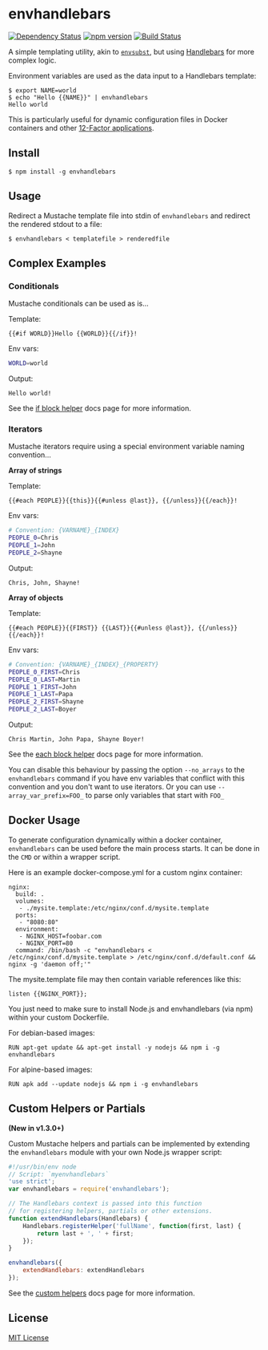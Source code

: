 envhandlebars
=============

[![Dependency Status](https://david-dm.org/cgmartin/envhandlebars.svg)](https://david-dm.org/cgmartin/envhandlebars)
[![npm version](https://badge.fury.io/js/envhandlebars.svg)](http://badge.fury.io/js/envhandlebars)
[![Build Status](https://travis-ci.org/cgmartin/envhandlebars.svg?branch=master)](https://travis-ci.org/cgmartin/envhandlebars)

A simple templating utility, akin to [`envsubst`](http://linuxcommand.org/man_pages/envsubst1.html), but using [Handlebars](http://handlebarsjs.com/) for more complex logic.

Environment variables are used as the data input to a Handlebars template:
```
$ export NAME=world
$ echo "Hello {{NAME}}" | envhandlebars
Hello world
```

This is particularly useful for dynamic configuration files in Docker containers and other [12-Factor applications](http://12factor.net/).

## Install

```
$ npm install -g envhandlebars
```

## Usage

Redirect a Mustache template file into stdin of `envhandlebars` and redirect the rendered stdout to a file:
```
$ envhandlebars < templatefile > renderedfile
```

## Complex Examples

### Conditionals

Mustache conditionals can be used as is...

Template:
```
{{#if WORLD}}Hello {{WORLD}}{{/if}}!
```

Env vars:
```bash
WORLD=world
```

Output:
```
Hello world!
```

See the [if block helper](http://handlebarsjs.com/builtin_helpers.html#conditionals) docs page for more information.


### Iterators

Mustache iterators require using a special environment variable naming convention...

**Array of strings**

Template:
```
{{#each PEOPLE}}{{this}}{{#unless @last}}, {{/unless}}{{/each}}!
```

Env vars:
```bash
# Convention: {VARNAME}_{INDEX}
PEOPLE_0=Chris
PEOPLE_1=John
PEOPLE_2=Shayne
```

Output:
```
Chris, John, Shayne!
```

**Array of objects**

Template:
```
{{#each PEOPLE}}{{FIRST}} {{LAST}}{{#unless @last}}, {{/unless}}{{/each}}!
```

Env vars:
```bash
# Convention: {VARNAME}_{INDEX}_{PROPERTY}
PEOPLE_0_FIRST=Chris
PEOPLE_0_LAST=Martin
PEOPLE_1_FIRST=John
PEOPLE_1_LAST=Papa
PEOPLE_2_FIRST=Shayne
PEOPLE_2_LAST=Boyer
```

Output:
```
Chris Martin, John Papa, Shayne Boyer!
```

See the [each block helper](http://handlebarsjs.com/builtin_helpers.html#iteration) docs page for more information.

You can disable this behaviour by passing the option `--no_arrays` to the `envhandlebars` command if you have env variables that conflict with this convention and you don't want to use iterators.
Or you can use `--array_var_prefix=FOO_` to parse only variables that start with `FOO_`

## Docker Usage

To generate configuration dynamically within a docker container, `envhandlebars` can be used before the main process starts. It can be done in the `CMD` or within a wrapper script.

Here is an example docker-compose.yml for a custom nginx container:
```
nginx:
  build: .
  volumes:
   - ./mysite.template:/etc/nginx/conf.d/mysite.template
  ports:
   - "8080:80"
  environment:
   - NGINX_HOST=foobar.com
   - NGINX_PORT=80
  command: /bin/bash -c "envhandlebars < /etc/nginx/conf.d/mysite.template > /etc/nginx/conf.d/default.conf && nginx -g 'daemon off;'"
```

The mysite.template file may then contain variable references like this:
```
listen {{NGINX_PORT}};
```

You just need to make sure to install Node.js and envhandlebars (via npm) within your custom Dockerfile.

For debian-based images:
```
RUN apt-get update && apt-get install -y nodejs && npm i -g envhandlebars
```

For alpine-based images:
```
RUN apk add --update nodejs && npm i -g envhandlebars
```

## Custom Helpers or Partials

**(New in v1.3.0+)**

Custom Mustache helpers and partials can be implemented by extending the `envhandlebars` module with your own Node.js wrapper script:

```javascript
#!/usr/bin/env node
// Script: `myenvhandlebars`
'use strict';
var envhandlebars = require('envhandlebars');

// The Handlebars context is passed into this function
// for registering helpers, partials or other extensions.
function extendHandlebars(Handlebars) {
    Handlebars.registerHelper('fullName', function(first, last) {
        return last + ', ' + first;
    });
}

envhandlebars({
    extendHandlebars: extendHandlebars
});
```

See the [custom helpers](http://handlebarsjs.com/#helpers) docs page for more information.

## License

[MIT License](http://cgm.mit-license.org/)
